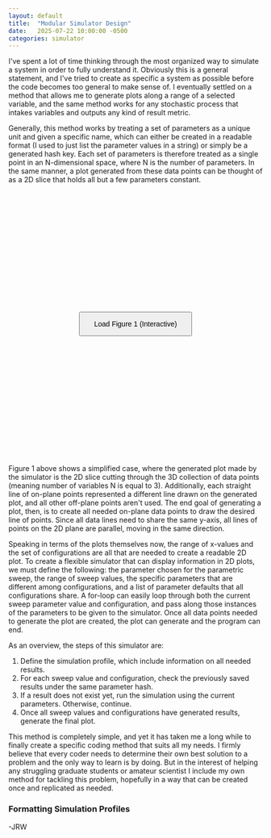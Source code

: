 ```yaml
---
layout: default
title:  "Modular Simulator Design"
date:   2025-07-22 10:00:00 -0500
categories: simulator
---
```


I've spent a lot of time thinking through the most organized way to simulate a system in order to fully understand it. Obviously this is a general statement, and I've tried to create as specific a system as possible before the code becomes too general to make sense of. I eventually settled on a method that allows me to generate plots along a range of a selected variable, and the same method works for any stochastic process that intakes variables and outputs any kind of result metric.

Generally, this method works by treating a set of parameters as a unique unit and given a specific name, which can either be created in a readable format (I used to just list the parameter values in a string) or simply be a generated hash key. Each set of parameters is therefore treated as a single point in an N-dimensional space, where N is the number of parameters. In the same manner, a plot generated from these data points can be thought of as a 2D slice that holds all but a few parameters constant.

<div id="plot-container" style="position: relative; height: 500px; display: flex; align-items: center; justify-content: center; text-align: center; margin: 2em 0;">
  <button onclick="load3DPlot(this)" style="padding: 1em 2em; font-size: 1em;">Load Figure 1 (Interactive)</button>
</div>

<script>
  function load3DPlot(button) {
    const container = button.parentElement;
    container.innerHTML = `
      <div style="position: relative; height: 100%;">
        <iframe src="/assets/3d_plane_plot.html" width="100%" height="100%" style="border: none; margin-bottom: -1em;"></iframe>
        <p style="font-style: italic; margin-top: 0.5em;">
          Figure 1: Interactive plot showing a 2D plane slicing through a 3D grid of points.
        </p>
        <button onclick="unload3DPlot()" 
                style="
                  position: absolute;
                  bottom: 10px;
                  right: 10px;
                  padding: 0.5em 1.5em;
                  font-size: 0.9em;
                  background-color: #f0f0f0;
                  border: 1px solid #ccc;
                  border-radius: 4px;
                  cursor: pointer;
                ">
          Unload Plot
        </button>
      </div>
    `;
  }

  function unload3DPlot() {
    const container = document.getElementById("plot-container");
    container.innerHTML = `
      <button onclick="load3DPlot(this)" style="padding: 1em 2em; font-size: 1em;">Load Interactive Plot</button>
    `;
  }
</script>

Figure 1 above shows a simplified case, where the generated plot made by the simulator is the 2D slice cutting through the 3D collection of data points (meaning number of variables N is equal to 3). Additionally, each straight line of on-plane points represented a different line drawn on the generated plot, and all other off-plane points aren't used. The end goal of generating a plot, then, is to create all needed on-plane data points to draw the desired line of points. Since all data lines need to share the same y-axis, all lines of points on the 2D plane are parallel, moving in the same direction.

Speaking in terms of the plots themselves now, the range of x-values and the set of configurations are all that are needed to create a readable 2D plot. To create a flexible simulator that can display information in 2D plots, we must define the following: the parameter chosen for the parametric sweep, the range of sweep values, the specific parameters that are different among configurations, and a list of parameter defaults that all configurations share. A for-loop can easily loop through both the current sweep parameter value and configuration, and pass along those instances of the parameters to be given to the simulator. Once all data points needed to generate the plot are created, the plot can generate and the program can end.

As an overview, the steps of this simulator are:
1. Define the simulation profile, which include information on all needed results.
2. For each sweep value and configuration, check the previously saved results under the same parameter hash.
3. If a result does not exist yet, run the simulation using the current parameters. Otherwise, continue.
4. Once all sweep values and configurations have generated results, generate the final plot.

This method is completely simple, and yet it has taken me a long while to finally create a specific coding method that suits all my needs. I firmly believe that every coder needs to determine their own best solution to a problem and the only way to learn is by doing. But in the interest of helping any struggling graduate students or amateur scientist I include my own method for tackling this problem, hopefully in a way that can be created once and replicated as needed.

### Formatting Simulation Profiles



-JRW